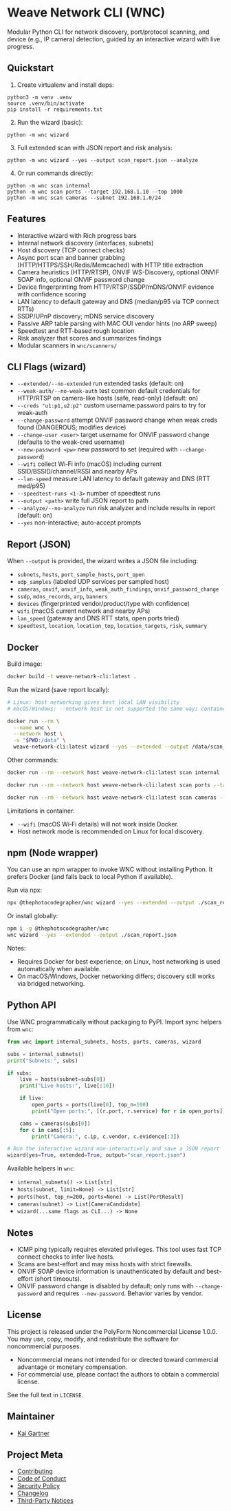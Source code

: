 # Weave Network CLI (WNC)

Modular Python CLI for network discovery, port/protocol scanning, and device (e.g., IP camera) detection, guided by an interactive wizard with live progress.

## Quickstart

1. Create virtualenv and install deps:

```
python3 -m venv .venv
source .venv/bin/activate
pip install -r requirements.txt
```

2. Run the wizard (basic):

```
python -m wnc wizard
```

3. Full extended scan with JSON report and risk analysis:

```
python -m wnc wizard --yes --output scan_report.json --analyze
```

4. Or run commands directly:

```
python -m wnc scan internal
python -m wnc scan ports --target 192.168.1.10 --top 1000
python -m wnc scan cameras --subnet 192.168.1.0/24
```

## Features

- Interactive wizard with Rich progress bars
- Internal network discovery (interfaces, subnets)
- Host discovery (TCP connect checks)
- Async port scan and banner grabbing (HTTP/HTTPS/SSH/Redis/Memcached) with HTTP title extraction
- Camera heuristics (HTTP/RTSP), ONVIF WS-Discovery, optional ONVIF SOAP info, optional ONVIF password change
- Device fingerprinting from HTTP/RTSP/SSDP/mDNS/ONVIF evidence with confidence scoring
- LAN latency to default gateway and DNS (median/p95 via TCP connect RTTs)
- SSDP/UPnP discovery; mDNS service discovery
- Passive ARP table parsing with MAC OUI vendor hints (no ARP sweep)
- Speedtest and RTT-based rough location
- Risk analyzer that scores and summarizes findings
- Modular scanners in `wnc/scanners/`

## CLI Flags (wizard)

- `--extended/--no-extended` run extended tasks (default: on)
- `--weak-auth/--no-weak-auth` test common default credentials for HTTP/RTSP on camera-like hosts (safe, read-only) (default: on)
- `--creds "u1:p1,u2:p2"` custom username:password pairs to try for weak-auth
- `--change-password` attempt ONVIF password change when weak creds found (DANGEROUS; modifies device)
- `--change-user <user>` target username for ONVIF password change (defaults to the weak-cred username)
- `--new-password <pw>` new password to set (required with `--change-password`)
- `--wifi` collect Wi‑Fi info (macOS) including current SSID/BSSID/channel/RSSI and nearby APs
- `--lan-speed` measure LAN latency to default gateway and DNS (RTT med/p95)
- `--speedtest-runs <1-3>` number of speedtest runs
- `--output <path>` write full JSON report to path
- `--analyze/--no-analyze` run risk analyzer and include results in report (default: on)
- `--yes` non-interactive; auto-accept prompts

## Report (JSON)

When `--output` is provided, the wizard writes a JSON file including:

- `subnets`, `hosts`, `port_sample_hosts`, `port_open`
- `udp_samples` (labeled UDP services per sampled host)
- `cameras`, `onvif`, `onvif_info`, `weak_auth_findings`, `onvif_password_change`
- `ssdp`, `mdns_records`, `arp`, `banners`
- `devices` (fingerprinted vendor/product/type with confidence)
- `wifi` (macOS current network and nearby APs)
- `lan_speed` (gateway and DNS RTT stats, open ports tried)
- `speedtest`, `location`, `location_top`, `location_targets`, `risk`, `summary`

## Docker

Build image:

```bash
docker build -t weave-network-cli:latest .
```

Run the wizard (save report locally):

```bash
# Linux: host networking gives best local LAN visibility
# macOS/Windows: --network host is not supported the same way; container can still reach LAN via bridged networking

docker run --rm \
  --name wnc \
  --network host \
  -v "$PWD:/data" \
  weave-network-cli:latest wizard --yes --extended --output /data/scan_report.json
```

Other commands:

```bash
docker run --rm --network host weave-network-cli:latest scan internal

docker run --rm --network host weave-network-cli:latest scan ports --target 192.168.1.10 --top 200

docker run --rm --network host weave-network-cli:latest scan cameras --subnet 192.168.1.0/24
```

Limitations in container:

- `--wifi` (macOS Wi‑Fi details) will not work inside Docker.
- Host network mode is recommended on Linux for local discovery.

## npm (Node wrapper)

You can use an npm wrapper to invoke WNC without installing Python. It prefers Docker (and falls back to local Python if available).

Run via npx:

```bash
npx @thephotocodegrapher/wnc wizard --yes --extended --output ./scan_report.json
```

Or install globally:

```bash
npm i -g @thephotocodegrapher/wnc
wnc wizard --yes --extended --output ./scan_report.json
```

Notes:

- Requires Docker for best experience; on Linux, host networking is used automatically when available.
- On macOS/Windows, Docker networking differs; discovery still works via bridged networking.

## Python API

Use WNC programmatically without packaging to PyPI. Import sync helpers from `wnc`:

```python
from wnc import internal_subnets, hosts, ports, cameras, wizard

subs = internal_subnets()
print("Subnets:", subs)

if subs:
    live = hosts(subnet=subs[0])
    print("Live hosts:", live[:10])

    if live:
        open_ports = ports(live[0], top_n=100)
        print("Open ports:", [(r.port, r.service) for r in open_ports])

    cams = cameras(subs[0])
    for c in cams[:5]:
        print("Camera:", c.ip, c.vendor, c.evidence[:3])

# Run the interactive wizard non-interactively and save a JSON report
wizard(yes=True, extended=True, output="scan_report.json")
```

Available helpers in `wnc`:

- `internal_subnets() -> List[str]`
- `hosts(subnet, limit=None) -> List[str]`
- `ports(host, top_n=200, ports=None) -> List[PortResult]`
- `cameras(subnet) -> List[CameraCandidate]`
- `wizard(...same flags as CLI...) -> None`

## Notes

- ICMP ping typically requires elevated privileges. This tool uses fast TCP connect checks to infer live hosts.
- Scans are best-effort and may miss hosts with strict firewalls.
- ONVIF SOAP device information is unauthenticated by default and best-effort (short timeouts).
- ONVIF password change is disabled by default; only runs with `--change-password` and requires `--new-password`. Behavior varies by vendor.

## License

This project is released under the PolyForm Noncommercial License 1.0.0. You may use, copy, modify, and redistribute the software for noncommercial purposes.

- Noncommercial means not intended for or directed toward commercial advantage or monetary compensation.
- For commercial use, please contact the authors to obtain a commercial license.

See the full text in `LICENSE`.

## Maintainer

- [Kai Gartner](https://linkedin.com/in/kaigartner)

## Project Meta

- [Contributing](CONTRIBUTING.md)
- [Code of Conduct](CODE_OF_CONDUCT.md)
- [Security Policy](SECURITY.md)
- [Changelog](CHANGELOG.md)
- [Third-Party Notices](THIRD_PARTY.md)
